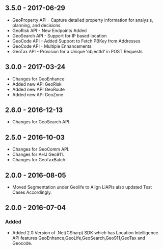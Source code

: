 ## 3.5.0 - 2017-06-29
- GeoProperty API - Capture detailed property information for analysis, planning, and decisions
- GeoRisk API  - New Endpoints Added
- GeoSearch API  - Support for IP based location
- GeoCode API  - Added Support to Fetch PBKey from Addresses
- GeoCode API -  Multiple Enhancements
- GeoTax API -   Provision for a Unique 'objectId' in POST Requests

## 3.0.0 - 2017-03-24
- Changes for GeoEnhance
- Added new API GeoRisk
- Added new API GeoRoute
- Added new API GeoZone

## 2.6.0 - 2016-12-13
- Changes for GeoSearch API.

## 2.5.0 - 2016-10-03
- Changes for GeoComm API.
- Changes for AHJ Geo911.
- Changes for GeoTaxBatch.

## 2.0.0 - 2016-08-05
- Moved Segmentation under Geolife to Align LiAPIs also updated Test Cases Accordingly.


## 2.0.0 - 2016-07-04

### Added
- Added 2.0 Version of .Net(CSharp) SDK which has Location Intelligence API features GeoEnhance,GeoLife,GeoSearch,Geo911,GeoTax and Geocode.

